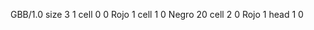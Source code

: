 <gs-board> GBB/1.0
size 3 1
cell 0 0 Rojo 1 
cell 1 0 Negro 20 
cell 2 0 Rojo 1 
head 1 0
 </gs-board>